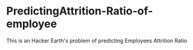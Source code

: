 # PredictingAttrition-Ratio-of-employee
This is an Hacker Earth's problem of predicting Employees Attrition Ratio
